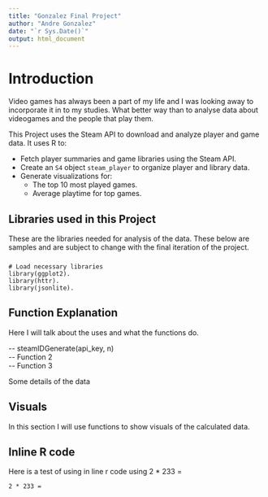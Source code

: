 ```yaml
---
title: "Gonzalez Final Project"
author: "Andre Gonzalez"
date: "`r Sys.Date()`"
output: html_document
---
```



# Introduction

Video games has always been a part of my life and I was looking away to incorporate it in to my studies. What better way than to analyse data about videogames and the people that play them.  

This Project uses the Steam API to download and analyze player and game data. It uses R to:  
- Fetch player summaries and game libraries using the Steam API.  
- Create an `S4` object `steam_player` to organize player and library data.  
- Generate visualizations for:  
    - The top 10 most played games.  
    - Average playtime for top games.  

## Libraries used in this Project

These are the libraries needed for analysis of the data. These below are samples and are subject to change with the final iteration of the project.

###

```{r setup, include=FALSE}
# Load necessary libraries
library(ggplot2). 
library(httr). 
library(jsonlite). 
```

##  Function Explanation

Here I will talk about the uses and what the functions do. 

-- steamIDGenerate(api_key, n)     
-- Function 2    
-- Function 3    

Some details of the data


## Visuals 

In this section I will use functions to show visuals of the calculated data. 

## Inline R code

Here is a test of using in line r code using 2 * 233 =  
```{r eval=TRUE} 
2 * 233 = 
```
